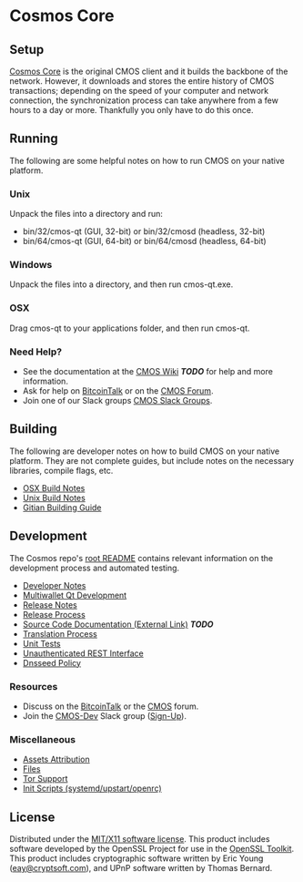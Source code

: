 Cosmos Core
=====================

Setup
---------------------
[Cosmos Core](http://CosmosCoin.org/wallet) is the original CMOS client and it builds the backbone of the network. However, it downloads and stores the entire history of CMOS transactions; depending on the speed of your computer and network connection, the synchronization process can take anywhere from a few hours to a day or more. Thankfully you only have to do this once.

Running
---------------------
The following are some helpful notes on how to run CMOS on your native platform.

### Unix

Unpack the files into a directory and run:

- bin/32/cmos-qt (GUI, 32-bit) or bin/32/cmosd (headless, 32-bit)
- bin/64/cmos-qt (GUI, 64-bit) or bin/64/cmosd (headless, 64-bit)

### Windows

Unpack the files into a directory, and then run cmos-qt.exe.

### OSX

Drag cmos-qt to your applications folder, and then run cmos-qt.

### Need Help?

* See the documentation at the [CMOS Wiki](https://en.bitcoin.it/wiki/Main_Page) ***TODO***
for help and more information.
* Ask for help on [BitcoinTalk](https://bitcointalk.org/index.php?topic=1262920.0) or on the [CMOS Forum](http://forum.CosmosCoin.org/).
* Join one of our Slack groups [CMOS Slack Groups](https://CosmosCoin.org/slack-logins/).

Building
---------------------
The following are developer notes on how to build CMOS on your native platform. They are not complete guides, but include notes on the necessary libraries, compile flags, etc.

- [OSX Build Notes](build-osx.md)
- [Unix Build Notes](build-unix.md)
- [Gitian Building Guide](gitian-building.md)

Development
---------------------
The Cosmos repo's [root README](https://github.com/CMOS-Project/Cosmos/blob/master/README.md) contains relevant information on the development process and automated testing.

- [Developer Notes](developer-notes.md)
- [Multiwallet Qt Development](multiwallet-qt.md)
- [Release Notes](release-notes.md)
- [Release Process](release-process.md)
- [Source Code Documentation (External Link)](https://dev.visucore.com/bitcoin/doxygen/) ***TODO***
- [Translation Process](translation_process.md)
- [Unit Tests](unit-tests.md)
- [Unauthenticated REST Interface](REST-interface.md)
- [Dnsseed Policy](dnsseed-policy.md)

### Resources

* Discuss on the [BitcoinTalk](https://bitcointalk.org/index.php?topic=1262920.0) or the [CMOS](http://forum.CosmosCoin.org/) forum.
* Join the [CMOS-Dev](https://cmos-dev.slack.com/) Slack group ([Sign-Up](https://cmos-dev.herokuapp.com/)).

### Miscellaneous
- [Assets Attribution](assets-attribution.md)
- [Files](files.md)
- [Tor Support](tor.md)
- [Init Scripts (systemd/upstart/openrc)](init.md)

License
---------------------
Distributed under the [MIT/X11 software license](http://www.opensource.org/licenses/mit-license.php).
This product includes software developed by the OpenSSL Project for use in the [OpenSSL Toolkit](https://www.openssl.org/). This product includes
cryptographic software written by Eric Young ([eay@cryptsoft.com](mailto:eay@cryptsoft.com)), and UPnP software written by Thomas Bernard.
